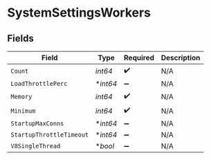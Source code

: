 # SystemSettingsWorkers


## Fields

| Field                    | Type                     | Required                 | Description              |
| ------------------------ | ------------------------ | ------------------------ | ------------------------ |
| `Count`                  | *int64*                  | :heavy_check_mark:       | N/A                      |
| `LoadThrottlePerc`       | **int64*                 | :heavy_minus_sign:       | N/A                      |
| `Memory`                 | *int64*                  | :heavy_check_mark:       | N/A                      |
| `Minimum`                | *int64*                  | :heavy_check_mark:       | N/A                      |
| `StartupMaxConns`        | **int64*                 | :heavy_minus_sign:       | N/A                      |
| `StartupThrottleTimeout` | **int64*                 | :heavy_minus_sign:       | N/A                      |
| `V8SingleThread`         | **bool*                  | :heavy_minus_sign:       | N/A                      |
